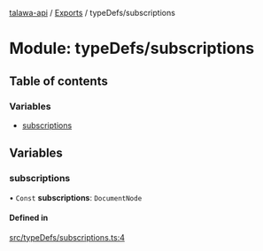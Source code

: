 [talawa-api](../README.md) / [Exports](../modules.md) / typeDefs/subscriptions

# Module: typeDefs/subscriptions

## Table of contents

### Variables

- [subscriptions](typeDefs_subscriptions.md#subscriptions)

## Variables

### subscriptions

• `Const` **subscriptions**: `DocumentNode`

#### Defined in

[src/typeDefs/subscriptions.ts:4](https://github.com/PalisadoesFoundation/talawa-api/blob/9fa6a1c/src/typeDefs/subscriptions.ts#L4)
